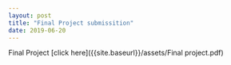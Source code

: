 ```yaml
---
layout: post
title: "Final Project submissition"
date: 2019-06-20
---
```

Final Project [click here]({{site.baseurl}}/assets/Final project.pdf)
